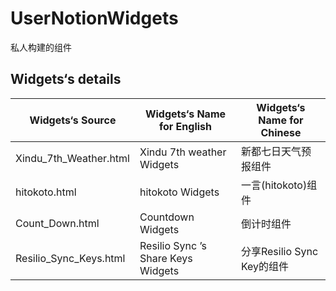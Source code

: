 # UserNotionWidgets

私人构建的组件

## Widgets‘s details

| Widgets‘s Source       | Widgets‘s Name for English         | Widgets‘s Name for Chinese |
| ---------------------- | ---------------------------------- | -------------------------- |
| Xindu_7th_Weather.html | Xindu 7th weather Widgets          | 新都七日天气预报组件       |
| hitokoto.html          | hitokoto Widgets                   | 一言(hitokoto)组件         |
| Count_Down.html        | Countdown Widgets                  | 倒计时组件                 |
| Resilio_Sync_Keys.html | Resilio Sync ’s Share Keys Widgets | 分享Resilio Sync Key的组件 |